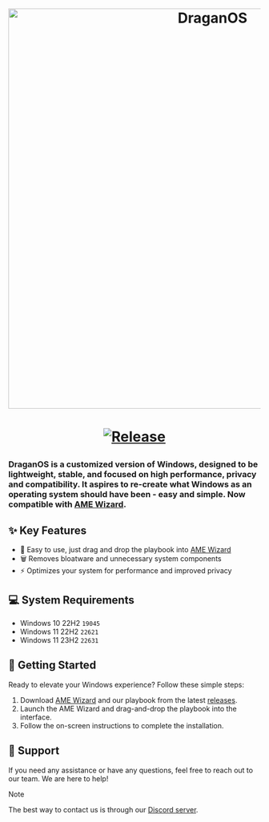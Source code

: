 <h1 align="center">
  <img src="https://github.com/DraganOS-playbook/.github/blob/main/profile/lockscreen.jpg" alt="DraganOS" width="800"></a>
</h1>

<div align="center">
</div>
<h1 aligh="center">
  <p align="center">
    <a href="https://github.com/DraganOS-playbook/.github/profile"><img alt="Release" src="https://github.com/DraganOS-playbook/.github/blob/main/profile/release.svg" /></a>
</a>
</p>

### DraganOS is a customized version of Windows, designed to be lightweight, stable, and focused on high performance, privacy and compatibility. It aspires to re-create what Windows as an operating system should have been - easy and simple. Now compatible with [AME Wizard](https://ameliorated.io).

## ✨ Key Features

- 🎯 Easy to use, just drag and drop the playbook into [AME Wizard](https://ameliorated.io)
- 🗑 Removes bloatware and unnecessary system components
- ⚡ Optimizes your system for performance and improved privacy

## 💻 System Requirements
- Windows 10 22H2 `19045`
- Windows 11 22H2 `22621`
- Windows 11 23H2 `22631`

## 🚀 Getting Started

Ready to elevate your Windows experience? Follow these simple steps:

1. Download [AME Wizard](https://ameliorated.io) and our playbook from the latest [releases](https://github.com/draganos-playbook/playbook/releases).
2. Launch the AME Wizard and drag-and-drop the playbook into the interface.
3. Follow the on-screen instructions to complete the installation.

## 🤝 Support

If you need any assistance or have any questions, feel free to reach out to our team. We are here to help!

> [!NOTE]
> The best way to contact us is through our [Discord server](https://dsc.gg/draganos).
